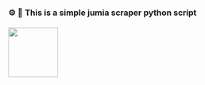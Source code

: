 
### ⚙️ 🔧 This is a simple jumia scraper python script
####  
<div style="display: flex; gap: 10px;">
  <img src="https://i.pinimg.com/736x/dd/04/a7/dd04a7d29e7d21fe96ec814dc2e5d096.jpg"  width="100" />
</div>
